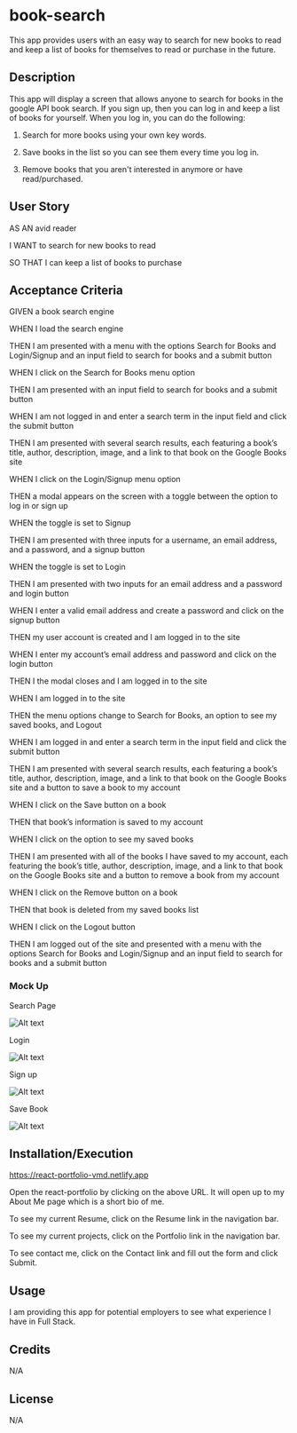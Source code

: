 # book-search
This app provides users with an easy way to search for new books to read and keep a list of books for themselves to read or purchase in the future.

## Description
This app will display a screen that allows anyone to search for books in the google API book search. If you sign up, then you can log in and keep a list of books for yourself. When you log in, you can do the following:

1. Search for more books using your own key words.

2. Save books in the list so you can see them every time you log in.

3. Remove books that you aren't interested in anymore or have read/purchased.

## User Story
AS AN avid reader

I WANT to search for new books to read

SO THAT I can keep a list of books to purchase

## Acceptance Criteria
GIVEN a book search engine

WHEN I load the search engine

THEN I am presented with a menu with the options Search for Books and Login/Signup and an input field to search for books and a submit button

WHEN I click on the Search for Books menu option

THEN I am presented with an input field to search for books and a submit button

WHEN I am not logged in and enter a search term in the input field and click the submit button

THEN I am presented with several search results, each featuring a book’s title, author, description, image, and a link to that book on the Google Books site

WHEN I click on the Login/Signup menu option

THEN a modal appears on the screen with a toggle between the option to log in or sign up

WHEN the toggle is set to Signup

THEN I am presented with three inputs for a username, an email address, and a password, and a signup button

WHEN the toggle is set to Login

THEN I am presented with two inputs for an email address and a password and login button

WHEN I enter a valid email address and create a password and click on the signup button

THEN my user account is created and I am logged in to the site

WHEN I enter my account’s email address and password and click on the login button

THEN I the modal closes and I am logged in to the site

WHEN I am logged in to the site

THEN the menu options change to Search for Books, an option to see my saved books, and Logout

WHEN I am logged in and enter a search term in the input field and click the submit button

THEN I am presented with several search results, each featuring a book’s title, author, description, image, and a link to that book on the Google Books site and a button to save a book to my account

WHEN I click on the Save button on a book

THEN that book’s information is saved to my account

WHEN I click on the option to see my saved books

THEN I am presented with all of the books I have saved to my account, each featuring the book’s title, author, description, image, and a link to that book on the Google Books site and a button to remove a book from my account

WHEN I click on the Remove button on a book

THEN that book is deleted from my saved books list

WHEN I click on the Logout button

THEN I am logged out of the site and presented with a menu with the options Search for Books and Login/Signup and an input field to search for books and a submit button

### Mock Up
Search Page

![Alt text](client/public/main.png)

Login

![Alt text](/client/public/login.png)

Sign up

![Alt text](/client/public/signup.png)

Save Book

![Alt text](/client/public/save.png)

## Installation/Execution
https://react-portfolio-vmd.netlify.app

Open the react-portfolio by clicking on the above URL. It will open up to my About Me page which is a short bio of me.

To see my current Resume, click on the Resume link in the navigation bar.

To see my current projects, click on the Portfolio link in the navigation bar.

To see contact me, click on the Contact link and fill out the form and click Submit.

## Usage
I am providing this app for potential employers to see what experience I have in Full Stack.

## Credits
N/A

## License
N/A